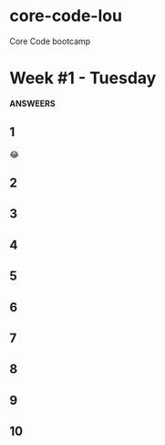 # core-code-lou
Core Code bootcamp

# Week #1 - Tuesday

**ANSWEERS**

## 1
:joy: 
## 2
## 3
## 4
## 5
## 6
## 7
## 8
## 9
## 10
